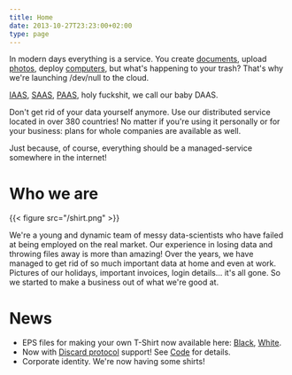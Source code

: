 ```yaml
---
title: Home
date: 2013-10-27T23:23:00+02:00
type: page
---
```


In modern days everything is a service. You create
[documents](http://docs.google.com), upload [photos](http://instagram.com),
deploy [computers](https://aws.amazon.com/ec2/), but what's happening
to your trash? That's why we're launching /dev/null to the cloud.

[IAAS](https://en.wikipedia.org/wiki/Cloud_computing#Infrastructure_as_a_service_.28IaaS.29),
[SAAS](https://en.wikipedia.org/wiki/Cloud_computing#Software_as_a_service_.28SaaS.29),
[PAAS](https://en.wikipedia.org/wiki/Cloud_computing#Platform_as_a_service_.28PaaS.29), holy fuckshit, we call our baby DAAS.

Don't get rid of your data yourself anymore. Use our distributed service
located in over 380 countries! No matter if you're using it personally or for your business:
plans for whole companies are available as well.

Just because, of course, everything should be a managed-service somewhere in the internet!

# Who we are

{{< figure src="/shirt.png" >}}

We're a young and dynamic team of messy data-scientists who have failed at being employed
on the real market. Our experience in losing data and throwing files
away is more than amazing! Over the years, we have managed to get rid of so much important data
at home and even at work. Pictures of our holidays, important invoices, login details...
it's all gone. So we started to make a business out of what we're good at.

# News

* EPS files for making your own T-Shirt now available here: <a href="/img/devnulllogo_black.eps">Black</a>, <a href="/img/devnulllogo_white.eps">White</a>.
* Now with [Discard protocol](https://en.wikipedia.org/wiki/Discard_Protocol) support! See [Code](/code) for details.
* Corporate identity. We're now having some shirts!
